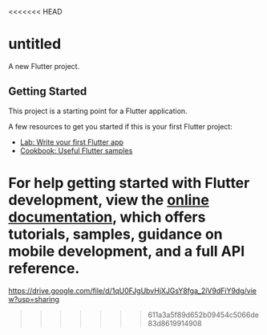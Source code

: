 <<<<<<< HEAD
# untitled

A new Flutter project.

## Getting Started

This project is a starting point for a Flutter application.

A few resources to get you started if this is your first Flutter project:

- [Lab: Write your first Flutter app](https://docs.flutter.dev/get-started/codelab)
- [Cookbook: Useful Flutter samples](https://docs.flutter.dev/cookbook)

For help getting started with Flutter development, view the
[online documentation](https://docs.flutter.dev/), which offers tutorials,
samples, guidance on mobile development, and a full API reference.
=======

https://drive.google.com/file/d/1qU0FJgUbvHjXJGsY8fga_2iV9dFiY9dg/view?usp=sharing
>>>>>>> 611a3a5f89d652b09454c5066de83d8619914908
